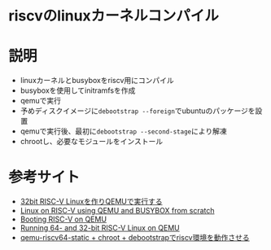 # riscvのlinuxカーネルコンパイル

# 説明
- linuxカーネルとbusyboxをriscv用にコンパイル
- busyboxを使用してinitramfsを作成
- qemuで実行
- 予めディスクイメージに`debootstrap --foreign`でubuntuのパッケージを設置
- qemuで実行後、最初に`debootstrap --second-stage`により解凍
- chrootし、必要なモジュールをインストール

# 参考サイト
- [32bit RISC-V Linuxを作りQEMUで実行する](https://blog.rogiken.org/blog/2023/04/06/32bit-risc-v-linux%E3%82%92%E4%BD%9C%E3%82%8Aqemu%E3%81%A7%E5%AE%9F%E8%A1%8C%E3%81%99%E3%82%8B/)
- [Linux on RISC-V using QEMU and BUSYBOX from scratch](https://risc-v-machines.readthedocs.io/en/latest/linux/simple/)
- [Booting RISC-V on QEMU](https://jborza.com/post/2021-04-03-running-riscv-qemu/)
- [Running 64- and 32-bit RISC-V Linux on QEMU](https://risc-v-getting-started-guide.readthedocs.io/en/latest/linux-qemu.html)
- [qemu-riscv64-static + chroot + debootstrapでriscv環境を動作させる](https://cstmize.hatenablog.jp/entry/2020/01/25/qemu-riscv64-static_%2B_chroot_%2B_debootstrap%E3%81%A7riscv%E7%92%B0%E5%A2%83%E3%81%AE%E3%83%90%E3%82%A4%E3%83%8A%E3%83%AA%E3%82%92%E5%8B%95%E3%81%8B%E3%81%99)

